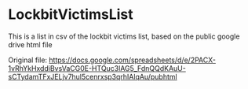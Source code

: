 # LockbitVictimsList
This is a list in csv of the lockbit victims list, based on the public google drive html file

Original file: https://docs.google.com/spreadsheets/d/e/2PACX-1vRhYkHxddiBvsVaCG0E-HTQuc3lAG5_FdnQQdKAuU-sCTydamTFxJELjv7hul5cenrxsp3qrhIAlqAu/pubhtml
